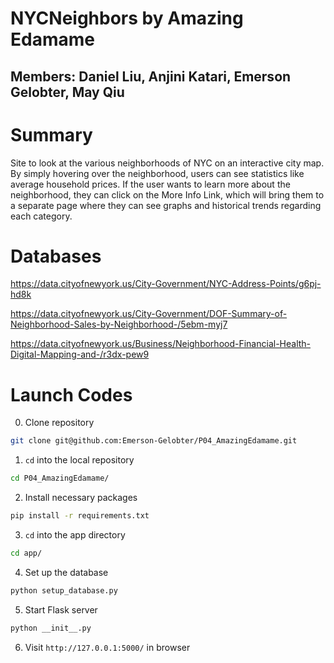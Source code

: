 # NYCNeighbors by Amazing Edamame

## Members: Daniel Liu, Anjini Katari, Emerson Gelobter, May Qiu

# Summary
Site to look at the various neighborhoods of NYC on an interactive city map. By simply hovering over the neighborhood, users can see statistics like average household prices. If the user wants to learn more about the neighborhood, they can click on the More Info Link, which will bring them to a separate page where they can see graphs and historical trends regarding each category.

# Databases

https://data.cityofnewyork.us/City-Government/NYC-Address-Points/g6pj-hd8k

https://data.cityofnewyork.us/City-Government/DOF-Summary-of-Neighborhood-Sales-by-Neighborhood-/5ebm-myj7

https://data.cityofnewyork.us/Business/Neighborhood-Financial-Health-Digital-Mapping-and-/r3dx-pew9


# Launch Codes

0. Clone repository

 ```bash
 git clone git@github.com:Emerson-Gelobter/P04_AmazingEdamame.git
 ```

1. `cd` into the local repository

 ```bash
 cd P04_AmazingEdamame/
 ```

2. Install necessary packages

 ```bash
 pip install -r requirements.txt
 ```

3. `cd` into the app directory

 ```bash
 cd app/
 ```

4. Set up the database

 ```bash
 python setup_database.py
 ```

5. Start Flask server

 ```bash
 python __init__.py
 ```

6. Visit `http://127.0.0.1:5000/` in browser